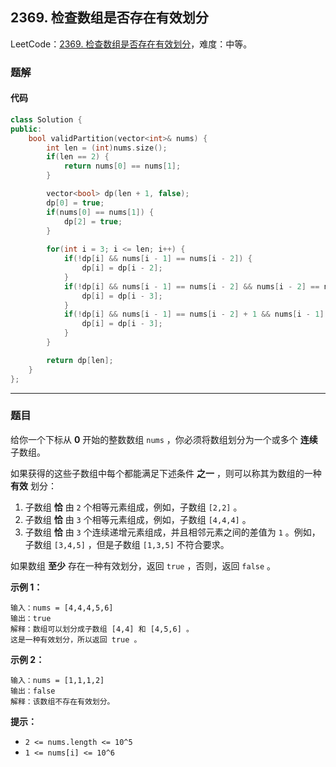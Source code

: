 ## 2369. 检查数组是否存在有效划分

LeetCode：[2369. 检查数组是否存在有效划分](https://leetcode.cn/problems/check-if-there-is-a-valid-partition-for-the-array/)，难度：中等。

### 题解

#### 代码

```c++
class Solution {
public:
    bool validPartition(vector<int>& nums) {
        int len = (int)nums.size();
        if(len == 2) {
            return nums[0] == nums[1];
        }

        vector<bool> dp(len + 1, false);
        dp[0] = true;
        if(nums[0] == nums[1]) {
            dp[2] = true;
        }
        
        for(int i = 3; i <= len; i++) {
            if(!dp[i] && nums[i - 1] == nums[i - 2]) {
                dp[i] = dp[i - 2];
            }
            if(!dp[i] && nums[i - 1] == nums[i - 2] && nums[i - 2] == nums[i - 3]) {
                dp[i] = dp[i - 3];
            }
            if(!dp[i] && nums[i - 1] == nums[i - 2] + 1 && nums[i - 1] == nums[i - 3] + 2) {
                dp[i] = dp[i - 3];
            }
        }

        return dp[len];
    }
};
```



---



### 题目

给你一个下标从 **0** 开始的整数数组 `nums` ，你必须将数组划分为一个或多个 **连续** 子数组。

如果获得的这些子数组中每个都能满足下述条件 **之一** ，则可以称其为数组的一种 **有效** 划分：

1. 子数组 **恰** 由 `2` 个相等元素组成，例如，子数组 `[2,2]` 。
2. 子数组 **恰** 由 `3` 个相等元素组成，例如，子数组 `[4,4,4]` 。
3. 子数组 **恰** 由 `3` 个连续递增元素组成，并且相邻元素之间的差值为 `1` 。例如，子数组 `[3,4,5]` ，但是子数组 `[1,3,5]` 不符合要求。

如果数组 **至少** 存在一种有效划分，返回 `true` ，否则，返回 `false` 。

 

**示例 1：**

```
输入：nums = [4,4,4,5,6]
输出：true
解释：数组可以划分成子数组 [4,4] 和 [4,5,6] 。
这是一种有效划分，所以返回 true 。
```

**示例 2：**

```
输入：nums = [1,1,1,2]
输出：false
解释：该数组不存在有效划分。
```

 

**提示：**

- `2 <= nums.length <= 10^5`
- `1 <= nums[i] <= 10^6`


